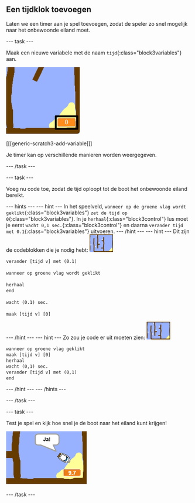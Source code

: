 ## Een tijdklok toevoegen

Laten we een timer aan je spel toevoegen, zodat de speler zo snel mogelijk naar het onbewoonde eiland moet.

--- task ---

Maak een nieuwe variabele met de naam `tijd`{:class="block3variables"} aan.

![screenshot](images/boat-variable-annotated.png)

[[[generic-scratch3-add-variable]]]

Je timer kan op verschillende manieren worden weergegeven.

--- /task ---

--- task ---

Voeg nu code toe, zodat de tijd oploopt tot de boot het onbewoonde eiland bereikt.

--- hints ---
 --- hint --- In het speelveld, `wanneer op de groene vlag wordt geklikt`{:class="block3variables"} `zet de tijd op 0`{:class="block3variables"}. In je `herhaal`{:class="block3control"} lus moet je eerst `wacht 0,1 sec.`{:class="block3control"} en daarna `verander tijd met 0.1`{:class="block3variables"} uitvoeren.
--- /hint ---
 --- hint --- Dit zijn de codeblokken die je nodig hebt: ![speelveld](images/stage.png)

```blocks3
verander [tijd v] met (0.1)

wanneer op groene vlag wordt geklikt

herhaal
end

wacht (0.1) sec.

maak [tijd v] [0]
```

--- /hint --- --- hint --- Zo zou je code er uit moeten zien: ![speelveld](images/stage.png)

```blocks3
wanneer op groene vlag geklikt
maak [tijd v] [0]
herhaal
wacht (0,1) sec.
verander [tijd v] met (0,1)
end
```

--- /hint --- --- /hints ---

--- /task ---

--- task ---

Test je spel en kijk hoe snel je de boot naar het eiland kunt krijgen!

![screenshot](images/boat-variable-test.png)

--- /task ---